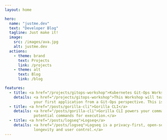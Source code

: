 ```yaml
---
layout: home

hero:
  name: "justme.dev"
  text: "Developer Blog"
  tagline: Just make it!
  image:
    src: /images/ava.jpg
    alt: justme.dev
  actions:
    - theme: brand
      text: Projects
      link: /projects
    - theme: alt
      text: Blog
      link: /blog

features:
  - title: <a href="/projects/gitops-workshop">Kubernetes Git-Ops Workshop</a>
    details: <a href="/projects/gitops-workshop">This Workshop will teach you how to create your own Kubernetes cluster using K3S and use ArgoCD to deploy 
             your first application from a Git-Ops perspective. This is the way.</a>
  - title: <a href="/posts/gorilla-cli">Gorilla CLI</a>
    details: <a href="/posts/gorilla-cli">Gorilla CLI powers your command-line using LLM. Simply state your objective and Gorilla CLI will generate 
             potential commands for execution.</a>
  - title: <a href="/posts/logseq">Logseq</a>
    details: <a href="/posts/logseq">Logseq is a privacy-first, open-source platform for knowledge sharing and management. It focuses on privacy, 
             longevity and user control.</a>
---
```


